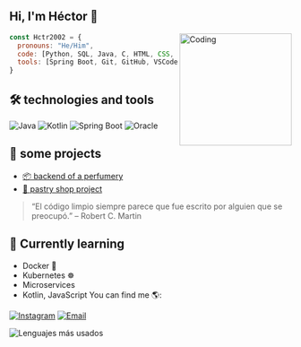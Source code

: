 ## Hi, I'm Héctor 👋
<img align="right" alt="Coding" width="200" src="https://media.giphy.com/media/qgQUggAC3Pfv687qPC/giphy.gif">

```js
const Hctr2002 = {
  pronouns: "He/Him",
  code: [Python, SQL, Java, C, HTML, CSS, JavaScript]
  tools: [Spring Boot, Git, GitHub, VSCode, SQLdeveloper, APIs REST, Node, React]
}
```
## 🛠️ technologies and tools
![Java](https://img.shields.io/badge/Java-ED8B00?style=for-the-badge&logo=java&logoColor=white)
![Kotlin](https://img.shields.io/badge/Kotlin-0095D5?style=for-the-badge&logo=kotlin&logoColor=white)
![Spring Boot](https://img.shields.io/badge/SpringBoot-6DB33F?style=for-the-badge&logo=springboot&logoColor=white)
![Oracle](https://img.shields.io/badge/Oracle-F80000?style=for-the-badge&logo=oracle&logoColor=white)
## 🚀 some projects
- [📦 backend of a perfumery](https://github.com/Hctr2002/PerfulandiaTest.git)
- [🍰 pastry shop project](https://github.com/Hctr2002/Pasteler-a-Mil-Sabores.git)
> “El código limpio siempre parece que fue escrito por alguien que se preocupó.” – Robert C. Martin
## 🌱 Currently learning
- Docker 🐳
- Kubernetes ☸️
- Microservices
- Kotlin, JavaScript
You can find me 🌎:

[![Instagram](https://img.shields.io/badge/Instagram-E4405F?style=for-the-badge&logo=instagram&logoColor=white)](https://instagram.com/_hctr.r_)
[![Email](https://img.shields.io/badge/Email-D14836?style=for-the-badge&logo=gmail&logoColor=white)](mailto:he.robledo@duocuc.cl)

![Lenguajes más usados](https://github-readme-stats.vercel.app/api/top-langs/?username=Hctr2002&layout=compact&theme=radical)



<!--
**Hctr2002/Hctr2002** is a ✨ _special_ ✨ repository because its `README.md` (this file) appears on your GitHub profile.

Here are some ideas to get you started:

- 🔭 I’m currently working on ...
- 🌱 I’m currently learning ...
- 👯 I’m looking to collaborate on ...
- 🤔 I’m looking for help with ...
- 💬 Ask me about ...
- 📫 How to reach me: ...
- 😄 Pronouns: ...
- ⚡ Fun fact: ...
-->

